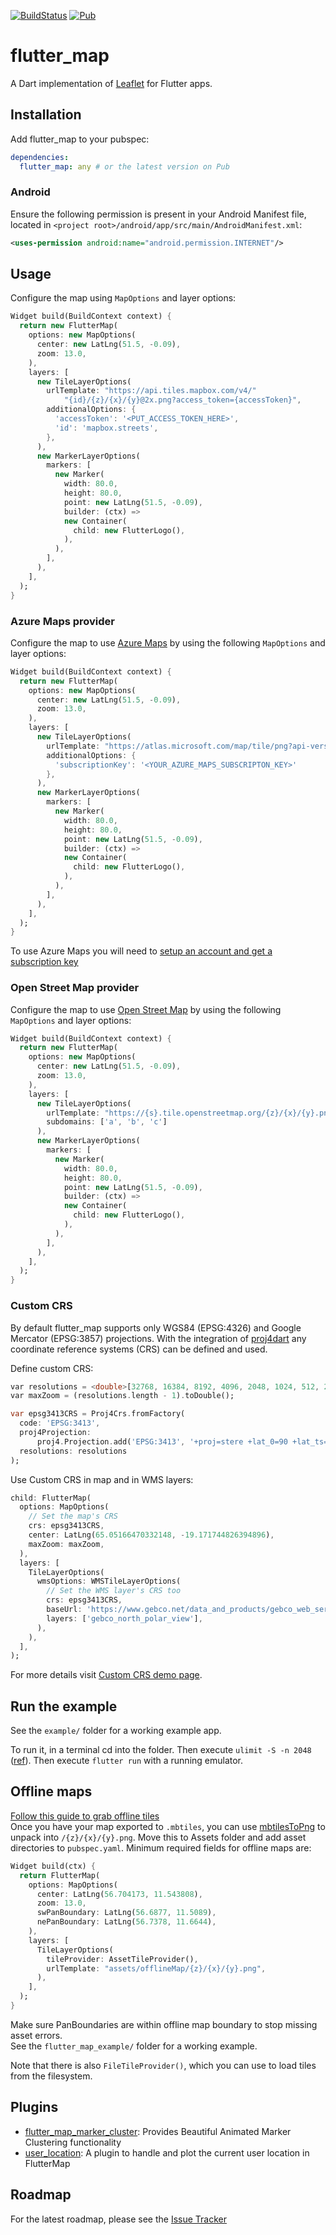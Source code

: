 [![BuildStatus](https://api.travis-ci.org/johnpryan/flutter_map.svg?branch=master)](https://travis-ci.org/johnpryan/flutter_map)
[![Pub](https://img.shields.io/pub/v/flutter_map.svg)](https://pub.dev/packages/flutter_map)

# flutter_map

A Dart implementation of [Leaflet] for Flutter apps.

## Installation

Add flutter_map to your pubspec:

```yaml
dependencies:
  flutter_map: any # or the latest version on Pub
```

### Android

Ensure the following permission is present in your Android Manifest file, located in `<project root>/android/app/src/main/AndroidManifest.xml`:

```xml
<uses-permission android:name="android.permission.INTERNET"/>
```

## Usage

Configure the map using `MapOptions` and layer options:

```dart
Widget build(BuildContext context) {
  return new FlutterMap(
    options: new MapOptions(
      center: new LatLng(51.5, -0.09),
      zoom: 13.0,
    ),
    layers: [
      new TileLayerOptions(
        urlTemplate: "https://api.tiles.mapbox.com/v4/"
            "{id}/{z}/{x}/{y}@2x.png?access_token={accessToken}",
        additionalOptions: {
          'accessToken': '<PUT_ACCESS_TOKEN_HERE>',
          'id': 'mapbox.streets',
        },
      ),
      new MarkerLayerOptions(
        markers: [
          new Marker(
            width: 80.0,
            height: 80.0,
            point: new LatLng(51.5, -0.09),
            builder: (ctx) =>
            new Container(
              child: new FlutterLogo(),
            ),
          ),
        ],
      ),
    ],
  );
}
```

### Azure Maps provider

Configure the map to use [Azure Maps](https://azure.com/maps) by using the following `MapOptions` and layer options:

```dart
Widget build(BuildContext context) {
  return new FlutterMap(
    options: new MapOptions(
      center: new LatLng(51.5, -0.09),
      zoom: 13.0,
    ),
    layers: [
      new TileLayerOptions(
        urlTemplate: "https://atlas.microsoft.com/map/tile/png?api-version=1&layer=basic&style=main&tileSize=256&view=Auto&zoom={z}&x={x}&y={y}&subscription-key={subscriptionKey}",
        additionalOptions: {
          'subscriptionKey': '<YOUR_AZURE_MAPS_SUBSCRIPTON_KEY>'
        },
      ),
      new MarkerLayerOptions(
        markers: [
          new Marker(
            width: 80.0,
            height: 80.0,
            point: new LatLng(51.5, -0.09),
            builder: (ctx) =>
            new Container(
              child: new FlutterLogo(),
            ),
          ),
        ],
      ),
    ],
  );
}
```

To use Azure Maps you will need to [setup an account and get a subscription key](https://docs.microsoft.com/en-us/azure/azure-maps/quick-demo-map-app)

### Open Street Map provider

Configure the map to use [Open Street Map](https://openstreetmap.org) by using the following `MapOptions` and layer options:

```dart
Widget build(BuildContext context) {
  return new FlutterMap(
    options: new MapOptions(
      center: new LatLng(51.5, -0.09),
      zoom: 13.0,
    ),
    layers: [
      new TileLayerOptions(
        urlTemplate: "https://{s}.tile.openstreetmap.org/{z}/{x}/{y}.png",
        subdomains: ['a', 'b', 'c']
      ),
      new MarkerLayerOptions(
        markers: [
          new Marker(
            width: 80.0,
            height: 80.0,
            point: new LatLng(51.5, -0.09),
            builder: (ctx) =>
            new Container(
              child: new FlutterLogo(),
            ),
          ),
        ],
      ),
    ],
  );
}
```

### Custom CRS

By default flutter_map supports only WGS84 (EPSG:4326) and Google Mercator (EPSG:3857) projections. With the integration of [proj4dart](https://github.com/maRci002/proj4dart) any coordinate reference systems (CRS) can be defined and used.

Define custom CRS:

```dart
var resolutions = <double>[32768, 16384, 8192, 4096, 2048, 1024, 512, 256, 128];
var maxZoom = (resolutions.length - 1).toDouble();

var epsg3413CRS = Proj4Crs.fromFactory(
  code: 'EPSG:3413',
  proj4Projection:
      proj4.Projection.add('EPSG:3413', '+proj=stere +lat_0=90 +lat_ts=70 +lon_0=-45 +k=1 +x_0=0 +y_0=0 +datum=WGS84 +units=m +no_defs'),
  resolutions: resolutions
);
```

Use Custom CRS in map and in WMS layers:

```dart
child: FlutterMap(
  options: MapOptions(
    // Set the map's CRS
    crs: epsg3413CRS,
    center: LatLng(65.05166470332148, -19.171744826394896),
    maxZoom: maxZoom,
  ),
  layers: [
    TileLayerOptions(
      wmsOptions: WMSTileLayerOptions(
        // Set the WMS layer's CRS too
        crs: epsg3413CRS,
        baseUrl: 'https://www.gebco.net/data_and_products/gebco_web_services/north_polar_view_wms/mapserv?',
        layers: ['gebco_north_polar_view'],
      ),
    ),
  ],
);
```

For more details visit [Custom CRS demo page](./example/lib/pages/custom_crs/Readme.md).

## Run the example

See the `example/` folder for a working example app.

To run it, in a terminal cd into the folder.
Then execute `ulimit -S -n 2048` ([ref](https://github.com/trentpiercy/trace/issues/1#issuecomment-404494469)).
Then execute `flutter run` with a running emulator.

## Offline maps

[Follow this guide to grab offline tiles](https://tilemill-project.github.io/tilemill/docs/guides/osm-bright-mac-quickstart/)<br>
Once you have your map exported to `.mbtiles`, you can use [mbtilesToPng](https://github.com/alfanhui/mbtilesToPngs) to unpack into `/{z}/{x}/{y}.png`.
Move this to Assets folder and add asset directories to `pubspec.yaml`. Minimum required fields for offline maps are:

```dart
Widget build(ctx) {
  return FlutterMap(
    options: MapOptions(
      center: LatLng(56.704173, 11.543808),
      zoom: 13.0,
      swPanBoundary: LatLng(56.6877, 11.5089),
      nePanBoundary: LatLng(56.7378, 11.6644),
    ),
    layers: [
      TileLayerOptions(
        tileProvider: AssetTileProvider(),
        urlTemplate: "assets/offlineMap/{z}/{x}/{y}.png",
      ),
    ],
  );
}
```

Make sure PanBoundaries are within offline map boundary to stop missing asset errors.<br>
See the `flutter_map_example/` folder for a working example.

Note that there is also `FileTileProvider()`, which you can use to load tiles from the filesystem.

## Plugins

- [flutter_map_marker_cluster](https://github.com/lpongetti/flutter_map_marker_cluster): Provides Beautiful Animated Marker Clustering functionality
- [user_location](https://github.com/igaurab/user_location_plugin): A plugin to handle and plot the current user location in FlutterMap

## Roadmap

For the latest roadmap, please see the [Issue Tracker]

[Leaflet]: http://leafletjs.com/
[Mapbox]: https://www.mapbox.com/
[Issue Tracker]: https://github.com/johnpryan/flutter_map/issues
